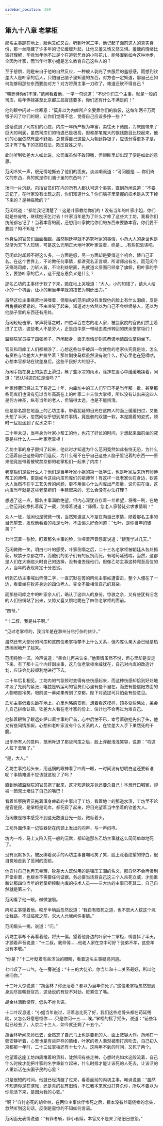 ```yaml
---
sidebar_position: 350
---
```


## 第九十八章 **老掌柜**

那名主事跪在地上，脸色又红又白，听到叶家二字，他记起了面前这人的真实身份，那一丝隐藏了许多年的记忆缓缓升起，让他又羞又愧又怒又惧。羞愧的情绪比较好理解，毕竟当年他不过是个在道旁乞食的小叫花儿，能够混到如今这种地步，全因为叶家，而当年叶家小姐是怎么教育自己这些人的？

至于怒惧，则是来自于他的自然反应，一种被人剥光了衣服后的羞怒感，而想到钦差大人是叶家的后人，只怕自己脑子里知道的东西，对方也一定知道，那自己还如何能够用那些东西要胁对方？对方将萧主事一刀砍了，难道还砍不得自己？

“朝廷待你们不薄。”范闲看着他，一字一句说道：“不说你们三个主事，就是一般的司库，每年俸禄甚至比京都三品官还要多，你们还有什么不满足的！”

他的眼中闪过一丝寒意：“莫非以为内库所产全要靠你们的脑袋，这每年两千万两银子闪了你们的眼，让你们觉得不忿，觉得自己应该多挣一些？”

这话说到了司库们的心底，内库一年所产极为丰富，卖往天下诸国，为庆国带来了巨大的利润，虽然司库们的待遇已是极高，但和那笔庞大的银钱数目比较起来，他们的心里依然有些不舒服，总觉得自己这些人为朝廷挣银子，应该分得更多才是，这才有了私下的贪赃枉法，欺压百姓之举。

此时听到钦差大人如此说，众司库虽然不敢顶嘴，但眼眸里却出现了便是如此的意思。

范闲冷笑一声，很无情地撕去了他们的面皮，淡淡嘲讽道：“可问题是……你们倚仗的东西，真的就是你们脑子里的东西吗？”

场间一片沉默，包括官员们在内的所有人都认可这个事实，直到范闲说道：“不要忘记了，在叶家没有出现之前，你们知道什么？你们脑子里掌握的技术是从天下掉下来的？是神庙教的？”

范闲骂道：“都给我记清楚了！这是叶家教给你们的！没有当年的叶家小姐，你们就是些废物，继续刨田乞讨去！叶家当年是为了什么才修了这些大工坊，我看你们统统都忘记了！当着本官的面，还想用叶家教给你们的东西来要胁本官，你们要不要脸？知不知耻？”

他身后的官员们面面相觑，虽然朝廷早就不追究叶家的事情，小范大人的身世也是渐渐为天下人知晓，可是这么光明正大地叶家叶家说着，终是……有些犯忌讳吧。

范闲此时却顾不得这么多，一方面是怒，另一方面却是要借这个机会，替自己正名。在这个世界上，不论做任何事情，都讲究名正言顺，所谓师出有名。而范闲今天痛骂司库，刀斩人首，不论利益层面，先就道义层面已经拿了旗帜，用叶家的手艺，要胁叶家的后人，这不是忘恩负义是什么？

那名乙坊的主事终于软了下来，跪在地上哭嚎道：“大人，小的知错了，请大人给小的一个机会，让小的用当年学就的技艺为朝廷出力。”

虽然这位主事痛苦地哭嚎着，但眼尖的范闲却没有发现他的脸上有什么泪痕，反是唇角抿的紧紧的，不由冷笑了起来，知道对方依然以为自己不会继续杀人，还以为他脑子里的东西还有用处。

范闲轻轻击掌，掌声将落之时，四位半百左右的老人家，被监察院的官员们拱卫着进了工坊，这些老人不是旁人，正是由中原一带经由澹州转回的庆余堂掌柜们！

监察院官员摆了四张椅子，范闲起身，面无表情却刻意恭谨地请四位掌柜坐下。

官员和司库工人们都糊涂了，心想这些似乎被风一吹就倒的老家伙究竟是谁，怎么有资格与钦差大人并排坐着？那位副使马楷虽然没有说什么，但心里也在犯嘀咕，心想本官都站在钦差身后，这些平民好大的胆子。

范闲手指在身上的莲衣上滑过，蘸了些冰凉的雨水，涂抹在眉心中缓缓地揉着，问道：“还认得这四位是谁吗？”

叶家倾覆已经过去了将近二十年，内库坊中的工人们早已不是当年那一批，甚至那些司库们也没有见过当年高高在上的叶家二十三位大掌柜，所以没有认出来这四人是何方神圣，纵有当年的老人，但隔得太远，也是不能辨清。

倒是那名跪在地面上的乙坊主事，带着犹疑的目光在这四人的面上缓缓扫过，又低头想了半天，忽然间似乎想到某件事情，竟是骇的双腿一软，本是跪着的姿式，顿时一屁股坐到了泥水之中！

二十年未见，当年身为叶家小帮工的他，也花了好长的时间，才想起来面前坐的究竟是些什么人——叶家老掌柜！

乙坊主事的身子颤抖了起来，他此时才知道为什么范闲竟然如此有恃无恐，为什么会逼着自己这些司库们造反，为什么毫不在乎自己这些人脑子里记着的东西——原来他竟是带着被软禁京都的老掌柜们一起来了内库！

老掌柜们是些什么人？他们是当年叶家小姐的第一批学生，也是叶家后来所有师傅帮工的师傅，更是如今这些内库司库们的祖师爷！有这样一批老家伙在身边，钦差大人当然不在乎工艺失传的问题，更不用担心什么内库出产质量，说句实在话，这内库当年就是这些老掌柜们一手建起来的，怎么会没有办法打理？

想通了这一点，那名主事满脸绝望，但内心深犹自存着一丝希望，将嘴一咧，在地上往范闲处挣扎着爬了一截，哭嚎着说道：“师傅，您老人家替徒弟求求情啊！”

众人一怔，范闲也是微微一愣，当然知道这人不是在向自己求情，顺着那名主事的目光望去，发现他看着的竟是七叶，不由偏头好奇问道：“七叶，是你当年的徒弟？”

七叶沉着一张脸，盯着那名主事的脸，沙哑着声音怨毒说道：“跟我学过几天。”

范闲微微一笑，明白七叶的感受，叶家倒塌之后，二十三名老掌柜被朝廷从各处抓获，软禁于京都之中，而他们的弟子们有的反抗而死，有地苟延残喘，当然，这都是人们在大祸临头时自己的选择，没有谁去怪他们，但像乙坊主事这种爬至高位的人，当年的表现肯定十分恶劣。

听到乙坊主事喊出师傅二字，一直沉默在旁的丙坊主事如遭雷击，整个人僵在了一边，看着坐在钦差身边的四位老人，完全不敢相信自己的耳朵。

而那些司库之中的叶家余人们，确认了这四人的身份，惊骇之余，又有些犹有旧念的人们纷纷站了出来，又惊又喜又惧地跪在了四位老掌柜的面前。

“四爷。”

“十二叔，我是柱子啊。”

“见过老掌柜的，我当年是在滁州分店打杂的伙计。”

虽然还有大部分的司库和这四位老掌柜攀不上什么关系，但内库认亲大会已经是热热闹闹地开了起来。

范闲将脸一沉，冷声说道：“呆会儿再来认亲。”他表情虽然不悦，但心里却是安定下来，有了那十三个内奸副主事，这几位老掌柜余威犹在，自己对内库的改造计划，应该会比较顺利地进行下去。

二十年后复相见，工坊内的气氛顿时变得有些伤感起来，而这种伤感却恰到好处地冲淡了先前的紧张，唯独是转运司的官员们心里有些不自在，而更有些信阳方面的人物暗自冷笑，眼前这一幕如果传到了京都，陛下对范提司只怕会有些意见。

乙坊主事低着头跪在地上，心里也略感安慰，想着看这模样，顶多受些惩处，呆会儿自己拼命认错，钦差大人看在老叶家的份上，估计也不会再过为难自己。

他斜着眼瞥了眼远处炉口萧主事的尸首，心中后怕不已，幸亏萧敬抢先出了头，他又有些同情那厮，心想和老叶家没有什么关系的人，在钦差大人手下果然死的干脆。

出乎所有人的意料，范闲斥退了那些司库之后，脸上浮起浅浅笑容，说道：“将这人拉下去斩了。”

“是，大人。”

乙坊主事抬起头来，用迷惘的眼神看了四周一眼，一时间没有想明白这还要斩谁呢？事情难道不应该就这般了了吗？

直到他被监察院的官员拖了起来，这才知道钦差竟还要杀自己！本想开口喊冤，却被一团泥土堵住了自己的嘴巴！

看着监察院官员拖着浑身瘫软的主事出了工坊，看着地上的那道水渍，工坊里不论是官是民，是掌柜是司库，都死寂了起来，将目光望着当中坐着的钦差大人。

范闲像是根本感受不到这无数道目光一般，微低着头。

工坊外面传来一记铁器斩在肉颈上发出的闷声，与一声闷哼。

坊内一哗，马上又陷入死一般的沉默，都知道那名乙坊主事就这么简简单单地死了。

没有沉默多久，被反绑着双手的丙坊主事自嘲地笑了笑，脸上泛着绝望的惨白，很自觉地走到了范闲的面前。

他自忖自己也再无幸理，钦差大人既然用的是镇压工潮的名义，那自然不会再傻到开堂审案，也根本不需要任何证据，务必要当场将自己这三个人杀死立威，才能重新让那四位当年的老掌柜控制内库的技术人员——三大坊的主事已死其二，自己自然就是第三个。

范闲看了他一眼，微微皱眉。

丙坊主事望着他，咬牙半晌后忽然说道：“我自有取死之道，也不怨大人挖这个坑让我跳，不过临死之前，求大人允我问件事情。”

范闲眉头一挑，说道：“问。”

丙坊主事却不再看着他，将头一偏，望着他身边的叶家十二掌柜，嘴唇抖了半天，才颤着声音说道：“十二叔，我师傅……他老人家在京中可好？徒弟不孝，这些年没有孝敬。”

“你是？”十二叶眨着有些浑浊的眼睛，看着这名主事疑惑问道。

七叶叹了一口气，在一旁说道：“十三的大徒弟，你当年和十二关系最好，所以他来问你。”

十二叶大惊说道：“胡金林？你还活着？都以为当年你死了。”这位老掌柜忽然想到身边尽是朝廷官员，这话说的有些不对劲，赶紧住了嘴。

胡金林满脸惭容，低头不肯言语。

十二叶叹息道：“小姐当年说过，活着总比死了好，我们这些老骨头都在苟延残喘，又怎么好意思怪你……只是你问十三……唉。”掌柜的摇了摇头，说道：“前些年就已经去了，入京二十三人，如今就还剩了十五个。”

胡金林听闻恩师已去，全然忘了自己马上也是要死的人，面上悲容大作。范闲在一旁安静听着，心里也是有些异样的情绪，叶家的老人渐渐被雨打风吹去，自己初入京都那一年时，二十三位掌柜还有十七个人，这两年不到的时间，又死了两个。

他望着这座工坊四周堆着的货料，陡然间有些走神，心想时光如水这般流着，自己什么时候才能把叶家的名字重新立起来，什么时候才能让该死的人死去，让该活的人重新活在庆国子民的心里？

只是很短的时间，他就已经清醒了过来，看着面前的丙坊主事，嘲讽说道：“虽然不知道你是在演戏，还是真的犹有旧情，不过我本来就没打算杀你，所以不要以为你能活下来，是因为我的心软。”

“啊？”自忖必死的胡金林，在两位主事伙伴惨死之后，根本没有丝毫侥幸的念头，忽然听到这句话，反倒是震惊的不知如何言语。

范闲面无表情说道：“有罪者斩，罪小者赎，本官又不是来了结旧日恩怨。”

